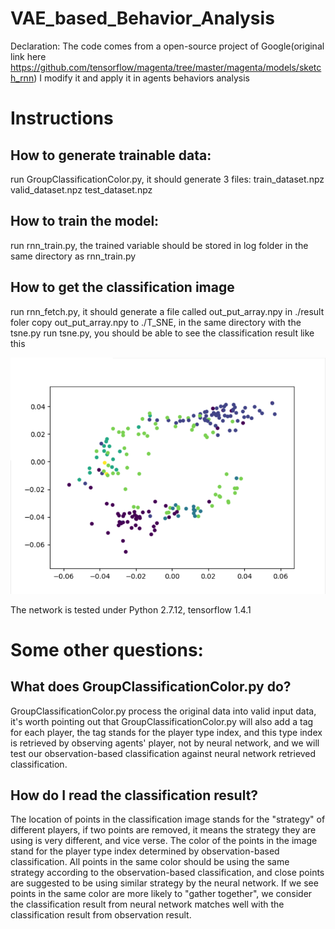 # VAE_based_Behavior_Analysis
Declaration: The code comes from a open-source project of Google(original link here https://github.com/tensorflow/magenta/tree/master/magenta/models/sketch_rnn)
I modify it and apply it in agents behaviors analysis

Instructions
========

How to generate trainable data:
-------


  run GroupClassificationColor.py, it should generate 3 files: 
  train_dataset.npz
  valid_dataset.npz
  test_dataset.npz

How to train the model:
-------


  run rnn_train.py, the trained variable should be stored in log folder in the same directory as rnn_train.py


How to get the classification image
-------

  run rnn_fetch.py, it should generate a file called out_put_array.npy in ./result foler
  copy out_put_array.npy to ./T_SNE, in the same directory with the tsne.py
  run tsne.py, you should be able to see the classification result like this

![image](https://github.com/fhbzc/VAE_based_Behavior_Analysis/blob/master/Images/READMEIMAGE.jpg)


The network is tested under Python 2.7.12, tensorflow 1.4.1

Some other questions:
=======

What does GroupClassificationColor.py do?
-------
GroupClassificationColor.py process the original data into valid input data, it's worth pointing out that GroupClassificationColor.py will also add a tag for each player, the tag stands for the player type index, and this type index is retrieved by observing agents' player, not by neural network, and we will test our observation-based classification against neural network retrieved classification.
     
How do I read the classification result?
-------
The location of points in the classification image stands for the "strategy" of different players, if two points are removed, it means the strategy they are using is very different, and vice verse. The color of the points in the image stand for the player type index determined by observation-based classification.
All points in the same color should be using the same strategy according to the observation-based classification, and close points are suggested to be using similar strategy by the neural network. If we see points in the same color are more likely to "gather together", we consider the classification result from neural network matches well with the classification result from observation result.      

       
